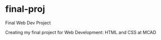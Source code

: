 # final-proj
Final Web Dev Project

Creating my final project for Web Development: HTML and CSS at MCAD
